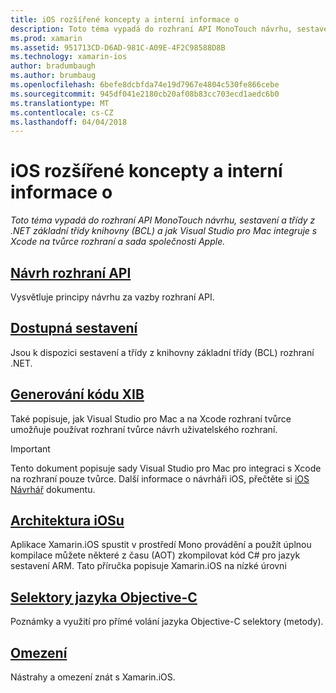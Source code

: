 ```yaml
---
title: iOS rozšířené koncepty a interní informace o
description: Toto téma vypadá do rozhraní API MonoTouch návrhu, sestavení a třídy z .NET základní třídy knihovny (BCL) a jak Visual Studio pro Mac integruje s Xcode na tvůrce rozhraní a sada společnosti Apple.
ms.prod: xamarin
ms.assetid: 951713CD-D6AD-981C-A09E-4F2C98588D8B
ms.technology: xamarin-ios
author: bradumbaugh
ms.author: brumbaug
ms.openlocfilehash: 6befe8dcbfda74e19d7967e4804c530fe866cebe
ms.sourcegitcommit: 945df041e2180cb20af08b83cc703ecd1aedc6b0
ms.translationtype: MT
ms.contentlocale: cs-CZ
ms.lasthandoff: 04/04/2018
---
```

# <a name="ios-advanced-concepts-and-internals"></a>iOS rozšířené koncepty a interní informace o

_Toto téma vypadá do rozhraní API MonoTouch návrhu, sestavení a třídy z .NET základní třídy knihovny (BCL) a jak Visual Studio pro Mac integruje s Xcode na tvůrce rozhraní a sada společnosti Apple._




##  <a name="api-designiosinternalsapi-designindexmd"></a>[Návrh rozhraní API](~/ios/internals/api-design/index.md)

Vysvětluje principy návrhu za vazby rozhraní API.




##  <a name="available-assembliescross-platforminternalsavailable-assembliesmd"></a>[Dostupná sestavení](~/cross-platform/internals/available-assemblies.md)

Jsou k dispozici sestavení a třídy z knihovny základní třídy (BCL) rozhraní .NET.




##  <a name="xib-code-generationiosinternalsxib-code-generationmd"></a>[Generování kódu XIB](~/ios/internals/xib-code-generation.md)

Také popisuje, jak Visual Studio pro Mac a na Xcode rozhraní tvůrce umožňuje používat rozhraní tvůrce návrh uživatelského rozhraní.

> [!IMPORTANT]
> Tento dokument popisuje sady Visual Studio pro Mac pro integraci s Xcode na rozhraní pouze tvůrce. Další informace o návrháři iOS, přečtěte si [iOS Návrhář](~/ios/user-interface/designer/index.md) dokumentu.



##  <a name="ios-architectureiosinternalsarchitecturemd"></a>[Architektura iOSu](~/ios/internals/architecture.md)

Aplikace Xamarin.iOS spustit v prostředí Mono provádění a použít úplnou kompilace můžete některé z času (AOT) zkompilovat kód C# pro jazyk sestavení ARM. Tato příručka popisuje Xamarin.iOS na nízké úrovni

##  <a name="objective-c-selectorsiosinternalsobjective-c-selectorsmd"></a>[Selektory jazyka Objective-C](~/ios/internals/objective-c-selectors.md)

Poznámky a využití pro přímé volání jazyka Objective-C selektory (metody).


##  <a name="limitationslimitationsmd"></a>[Omezení](limitations.md)

Nástrahy a omezení znát s Xamarin.iOS.